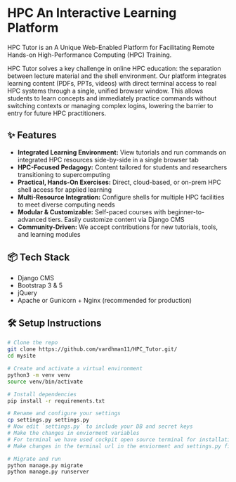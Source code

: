 # HPC An Interactive Learning Platform

HPC Tutor is an A Unique Web-Enabled Platform for Facilitating Remote Hands-on High-Performance Computing (HPC) Training.

HPC Tutor solves a key challenge in online HPC education: the separation between lecture material and the shell environment. Our platform integrates learning content (PDFs, PPTs, videos) with direct terminal access to real HPC systems through a single, unified browser window. This allows students to learn concepts and immediately practice commands without switching contexts or managing complex logins, lowering the barrier to entry for future HPC practitioners.

## ✨ Features

- **Integrated Learning Environment:** View tutorials and run commands on integrated HPC resources side-by-side in a single browser tab
- **HPC-Focused Pedagogy:** Content tailored for students and researchers transitioning to supercomputing
- **Practical, Hands-On Exercises:** Direct, cloud-based, or on-prem HPC shell access for applied learning
- **Multi-Resource Integration:** Configure shells for multiple HPC facilities to meet diverse computing needs
- **Modular & Customizable:** Self-paced courses with beginner-to-advanced tiers. Easily customize content via Django CMS
- **Community-Driven:** We accept contributions for new tutorials, tools, and learning modules


## 📦 Tech Stack

- Django CMS
- Bootstrap 3 & 5
- jQuery
- Apache or Gunicorn + Nginx (recommended for production)

## 🛠️ Setup Instructions

```bash
# Clone the repo
git clone https://github.com/vardhman11/HPC_Tutor.git/
cd mysite

# Create and activate a virtual environment
python3 -m venv venv
source venv/bin/activate

# Install dependencies
pip install -r requirements.txt

# Rename and configure your settings
cp settings.py settings.py
# Now edit `settings.py` to include your DB and secret keys
# Make the changes in enviorment variables
# For terminal we have used cockpit open source terminal for installation follow https://cockpit-project.org/running
# Make changes in the terminal url in the enviorment and settings.py file

# Migrate and run
python manage.py migrate
python manage.py runserver

